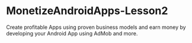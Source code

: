 # MonetizeAndroidApps-Lesson2
Create profitable Apps using proven business models and earn money by developing your Android App using AdMob and more.
